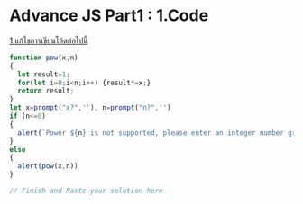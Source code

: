 # Advance JS Part1 : 1.Code

[1.แก้ไขการเขียนโค้ดต่อไปนี้](https://docs.google.com/presentation/d/155ujTF8dVcjw9J4wivPmyhnjsBkgXOHJ/edit#slide=id.p24)

```js
function pow(x,n)
{
  let result=1;
  for(let i=0;i<n;i++) {result*=x;}
  return result;
}
let x=prompt("x?",''), n=prompt("n?",'')
if (n<=0)
{
  alert(`Power ${n} is not supported, please enter an integer number greater than zero`);
}
else
{
  alert(pow(x,n))
}

```

```js
// Finish and Paste your solution here



```